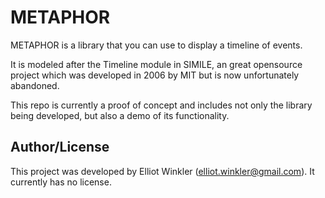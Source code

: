 # METAPHOR

METAPHOR is a library that you can use to display a timeline of events.

It is modeled after the Timeline module in SIMILE,
an great opensource project which was developed in 2006 by MIT
but is now unfortunately abandoned.

This repo is currently a proof of concept and includes not only the library being developed,
but also a demo of its functionality.

## Author/License

This project was developed by Elliot Winkler (<elliot.winkler@gmail.com>).
It currently has no license.

[simile-timeline]: http://www.simile-widgets.org/timeline
